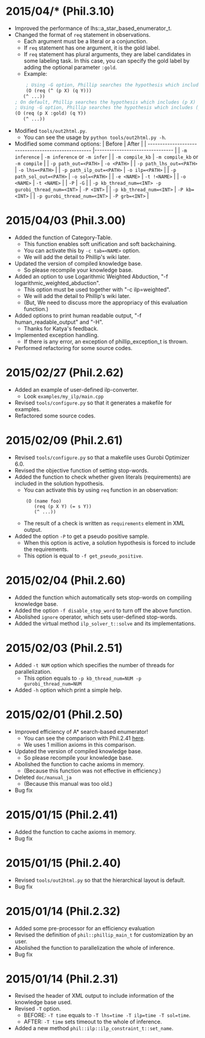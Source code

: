 # 2015/04/* (Phil.3.10)

- Improved the performance of lhs::a_star_based_enumerator_t.
- Changed the format of `req` statement in observations.
    - Each argument must be a literal or a conjunction.
    - If `req` statement has one argument, it is the gold label.
    - If `req` statement has plural arguments, they are label candidates in some labeling task.
      In this case, you can specify the gold label by adding the optional parameter `:gold`.
    - Example:
    ```lisp
        ; Using -G option, Phillip searches the hypothesis which includes (p X) and (q Y).
        (O (req (^ (p X) (q Y)))
	   (^ ...))
	; On default, Phillip searches the hypothesis which includes (p X) or (q Y).
	; Using -G option, Phillip searches the hypothesis which includes (p X).
	(O (req (p X :gold) (q Y))
	   (^ ...))
    ```
- Modified `tools/out2html.py`.
    - You can see the usage by `python tools/out2html.py -h`.
- Modified some command options:
| Before                                              | After                           |
| --------------------------------------------------- |-------------------------------- |
| `-m inference`                                      | `-m inference` or `-m infer`    |
| `-m compile_kb`                                     | `-m compile_kb` or `-m compile` |
| `-p path_out=<PATH>`                                | `-o <PATH>`                     |
| `-p path_lhs_out=<PATH>`                            | `-o lhs=<PATH>`                 |
| `-p path_ilp_out=<PATH>`                            | `-o ilp=<PATH>`                 |
| `-p path_sol_out=<PATH>`                            | `-o sol=<PATH>`                 |
| `-e <NAME>`                                         | `-t !<NAME>`                    |
| `-o <NAME>`                                         | `-t <NAME>`                     |
| `-P`                                                | `-G`                            |
| `-p kb_thread_num=<INT> -p gurobi_thread_num=<INT>` | `-P <INT>`                      |
| `-p kb_thread_num=<INT>`                            | `-P kb=<INT>`                   |
| `-p gurobi_thread_num=<INT>`                        | `-P grb=<INT>`                  |


# 2015/04/03 (Phil.3.00)

- Added the function of Category-Table.
    - This function enables soft unification and soft backchaining.
    - You can activate this by `-c tab=<NAME>` option.
    - We will add the detail to Phillip's wiki later.
- Updated the version of compiled knowledge base.
    - So please recompile your knowledge base.
- Added an option to use Logarithmic Weighted Abduction, "-f logarithmic_weighted_abduction".
    - This option must be used together with "-c ilp=weighted".
    - We will add the detail to Phillip's wiki later.
    - (But, We need to discuss more the appropriacy of this evaluation function.)
- Added options to print human readable output, "-f human_readable_output" and "-H".
    - Thanks for Katya's feedback.
- Implemented exception handling.
    - If there is any error, an exception of phillip_exception_t is thrown.
- Performed refactoring for some source codes.


# 2015/02/27 (Phil.2.62)

- Added an example of user-defined ilp-converter.
    - Look `examples/my_ilp/main.cpp`
- Revised `tools/configure.py` so that it generates a makefile for examples.
- Refactored some source codes.


# 2015/02/09 (Phil.2.61)

- Revised `tools/configure.py` so that a makefile uses Gurobi Optimizer 6.0.
- Revised the objective function of setting stop-words.
- Added the function to check whether given literals (requirements) are included in the solution hypothesis.
    - You can activate this by using `req` function in an observation:
    ```
        (O (name foo)
           (req (p X Y) (= s Y))
           (^ ...))
    ```
    - The result of a check is written as `requirements` element in XML output.
- Added the option `-P` to get a pseudo positive sample.
    - When this option is active, a solution hypothesis is forced to include the requirements.
    - This option is equal to `-f get_pseudo_positive`.


# 2015/02/04 (Phil.2.60)

- Added the function which automatically sets stop-words on compiling knowledge base.
- Added the option `-f disable_stop_word` to turn off the above function.
- Abolished `ignore` operator, which sets user-defined stop-words.
- Added the virtual method `ilp_solver_t::solve` and its implementations.


# 2015/02/03 (Phil.2.51)

- Added `-t NUM` option which specifies the number of threads for parallelization.
    - This option equals to `-p kb_thread_num=NUM -p gurobi_thread_num=NUM`
- Added `-h` option which print a simple help.


# 2015/02/01 (Phil.2.50)

- Improved efficiency of A* search-based enumerator!
    - You can see the comparison with Phil.2.41 [here](http://www.cl.ecei.tohoku.ac.jp/~kazeto/phillip/20150201_comparison.pdf).
    - We uses 1 million axioms in this comparison.
- Updated the version of compiled knowledge base.
    - So please recompile your knowledge base.
- Abolished the function to cache axioms in memory.
    - (Because this function was not effective in efficiency.)
- Deleted `doc/manual_ja`
    - (Because this manual was too old.)
- Bug fix


# 2015/01/15 (Phil.2.41)

- Added the function to cache axioms in memory.
- Bug fix


# 2015/01/15 (Phil.2.40)

- Revised `tools/out2html.py` so that the hierarchical layout is default.
- Bug fix


# 2015/01/14 (Phil.2.32)

- Added some pre-processor for an efficiency evaluation
- Revised the definition of `phil::phillip_main_t` for customization by an user.
- Abolished the function to parallelization the whole of inference.
- Bug fix


# 2015/01/14 (Phil.2.31)

- Revised the header of XML output to include information of the knowledge base used.
- Revised `-T` option.
    - BEFORE: `-T time` equals to `-T lhs=time -T ilp=time -T sol=time`.
    - AFTER: `-T time` sets timeout to the whole of inference.
- Added a new method `phil::ilp::ilp_constraint_t::set_name`.

